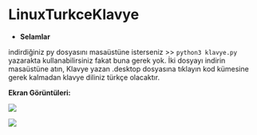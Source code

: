 # LinuxTurkceKlavye



- **Selamlar**


indirdiğiniz py dosyasını masaüstüne isterseniz >> ``python3 klavye.py`` yazarakta kullanabilirsiniz fakat buna gerek yok. İki dosyayı indirin masaüstüne atın, Klavye yazan .desktop dosyasına tıklayın kod kümesine gerek kalmadan klavye diliniz türkçe olacaktır.

**Ekran Görüntüleri:**



![](https://i.hizliresim.com/4lortki.png)

![](https://i.hizliresim.com/4tw39lh.png)
